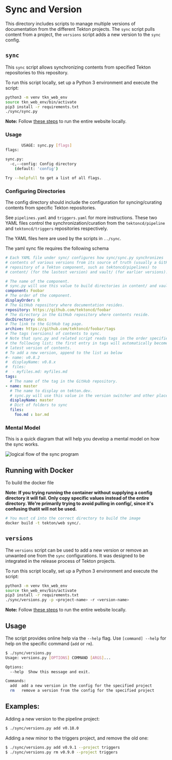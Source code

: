 # Sync and Version

This directory includes scripts to manage multiple versions of
documentation from the different Tekton projects.
The `sync` script pulls content from a project, the `versions`
script adds a new version to the `sync` config.

## `sync`

This `sync` script allows synchronizing contents from specified Tekton
repositories to this repository.

To run this script locally, set up a Python 3 environment and execute
the script:

```bash
python3 -m venv tkn_web_env
source tkn_web_env/bin/activate    
pip3 install -r requirements.txt
./sync/sync.py
```

**Note:** Follow [these steps](../DEVELOPMENT.md) to run the entire website locally.

### Usage

```bash
       USAGE: sync.py [flags]
flags:

sync.py:
  -c,--config: Config directory
    (default: 'config')

Try --helpfull to get a list of all flags.
```

### Configuring Directories

The config directory should include the configuration for syncing/curating contents from
specific Tekton repositories.

See `pipelines.yaml` and `triggers.yaml` for more instructions. These two
YAML files control the synchronization/curation from the `tektoncd/pipeline`
and `tektoncd/triggers` repositories respectively.

The YAML files here are used by the scripts in `../sync`.

The yaml sync file requires the following schema

```yaml
# Each YAML file under sync/ configures how sync/sync.py synchronizes
# contents of various versions from its source of truth (usually a GitHub
# repository of a Tekton component, such as tektoncd/pipelines) to
# content/ (for the lastest version) and vault/ (for earlier versions).

# The name of the component.
# sync.py will use this value to build directories in content/ and vault/. This is used to for the list on the redenred web website.
component: Foobar
# The order of the component.
displayOrder: 0
# The GitHub repository where documentation resides.
repository: https://github.com/tektoncd/foobar
# The directory in the GitHub repository where contents reside.
docDirectory: docs
# The link to the GitHub tag page.
archive: https://github.com/tektoncd/foobar/tags
# The tags (versions) of contents to sync.
# Note that sync.py and related script reads tags in the order specified in
# the following list; the first entry in tags will automatically become the
# latest version of contents.
# To add a new version, append to the list as below
#- name: v0.8.2
#  displayName: v0.8.x
#  files:
#  - myfiles.md: myfiles.md
tags:
  # The name of the tag in the GitHub repository.
- name: master
  # The name to display on tekton.dev.
  # sync.py will use this value in the version switcher and other places.
  displayName: master
  # Dict of folders to sync
  files:
    foo.md : bar.md
```

### Mental Model

This is a quick diagram that will help you develop a mental model on how the sync works.

![logical flow of the sync program](../static/images/mental_model.png)

## Running with Docker

To build the docker file

**Note: If you trying running the container without supplying a config directory it will fail. Only copy specific values instead of the entire directory. We're primarily trying to avoid pulling in config/, since it's confusing thatit will not be used.**

```bash
# You must cd into the correct directory to build the image
docker build -t tekton/web sync/.
```

## `versions`

The `versions` script can be used to add a new version or remove an unwanted
one from the `sync` configurations.
It was designed to be integrated in the release process of Tekton projects.

To run this script locally, set up a Python 3 environment and execute
the script:

```bash
python3 -m venv tkn_web_env
source tkn_web_env/bin/activate    
pip3 install -r requirements.txt
./sync/versions.py -p <project-name> -r <version-name>
```

**Note:** Follow [these steps](../DEVELOPMENT.md) to run the entire website locally.

## Usage

The script provides online help via the `--help` flag.
Use `[command] --help` for help on the specific command (`add` or `rm`).

```bash
$ ./sync/versions.py
Usage: versions.py [OPTIONS] COMMAND [ARGS]...

Options:
  --help  Show this message and exit.

Commands:
  add  add a new version in the config for the specified project
  rm   remove a version from the config for the specified project
```

## Examples:

Adding a new version to the pipeline project:
```bash
$ ./sync/versions.py add v0.18.0
```

Adding a new minor to the triggers project, and remove the old one:
```bash
$ ./sync/versions.py add v0.9.1 --project triggers
$ ./sync/versions.py rm v0.9.0 --project triggers
```
